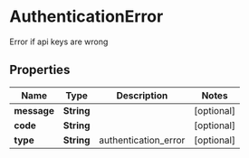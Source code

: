 

# AuthenticationError

Error if api keys are wrong

## Properties

| Name | Type | Description | Notes |
|------------ | ------------- | ------------- | -------------|
|**message** | **String** |  |  [optional] |
|**code** | **String** |  |  [optional] |
|**type** | **String** | authentication_error |  [optional] |



